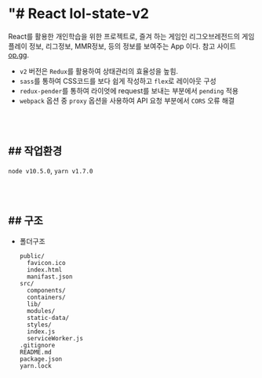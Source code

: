 # "# React lol-state-v2
React를 활용한 개인학습을 위한 프로젝트로,
즐겨 하는 게임인 리그오브레전드의
게임 플레이 정보, 리그정보, MMR정보, 등의 정보를 보여주는
App 이다. 참고 사이트 [op.gg](https://www.op.gg/).
<br>
- `v2` 버전은 `Redux`를 활용하여 상태관리의 효율성을 높힘.
- `sass`를 통하여 CSS코드를 보다 쉽게 작성하고 `flex`로 레이아웃 구성
- `redux-pender`를 통하여 라이엇에 request를 보내는 부분에서 `pending` 적용
- `webpack` 옵션 중 `proxy` 옵션을 사용하여 API 요청 부분에서 `CORS` 오류 해결 

<br><br>
## ## 작업환경
`node v10.5.0`, `yarn v1.7.0`

<br><br>
## ## 구조
- 폴더구조<br>
  ```
  public/
    favicon.ico
    index.html
    manifast.json
  src/
    components/
    containers/
    lib/
    modules/
    static-data/
    styles/
    index.js
    serviceWorker.js
  .gitignore
  README.md
  package.json
  yarn.lock
  ```
